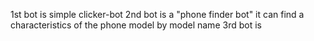 1st bot is simple clicker-bot
2nd bot is a "phone finder bot" it can find a characteristics of the phone model by model name
3rd bot is

